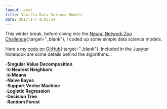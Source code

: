 ```yaml
---
layout: post
title: Vanilla Data Science Models
date: 2017-1-7 9:03:54
---
```


<style TYPE="text/css">
code.has-jax {font: inherit; font-size: 100%; background: inherit; border: inherit;}
</style>
<script type="text/x-mathjax-config">
MathJax.Hub.Config({
tex2jax: {
inlineMath: [['$','$'], ['\\(','\\)']],
skipTags: ['script', 'noscript', 'style', 'textarea', 'pre'] // removed 'code' entry
}
});
MathJax.Hub.Queue(function() {
var all = MathJax.Hub.getAllJax(), i;
for(i = 0; i < all.length; i += 1) {
all[i].SourceElement().parentNode.className += ' has-jax';
}
});
</script>
<script type="text/javascript" src="http://cdn.mathjax.org/mathjax/latest/MathJax.js?config=TeX-AMS-MML_HTMLorMML"></script>




This winter break, before diving into the [Neural Network Zoo Challenge](http://rileyedmunds.com/2017/01/08/zoo/){:target="_blank"}, I coded up some simple data science models. 

Here's my [code on GitHub](https://github.com/rileyedmunds/datascience){:target="_blank"}. Included in the Jupyter Notebook are some details behind the algorithms...
  
  
-**Singular Value Decomposition**  
-**k-Nearest Neighbors**  
-**k-Means**        
-**Naive Bayes**         
-**Support Vector Machine**      
-**Logistic Regression**     
-**Decision Tree**   
-**Random Forest**  

    

    
    
